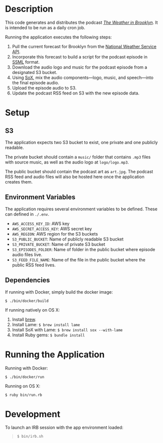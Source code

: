 # Description

This code generates and distributes the podcast [*The Weather in Brooklyn*](https://michaelshoffman.com/the-weather-in-brooklyn). It is intended to be run as a daily cron job.

Running the application executes the following steps:


1. Pull the current forecast for Brooklyn from the [National Weather Service API](https://www.weather.gov/documentation/services-web-api).
2. Incorporate this forecast to build a script for the podcast episode in [SSML](https://www.w3.org/TR/speech-synthesis11/) format.
3. Download the audio logo and music for the podcast episode from a designated S3 bucket.
4. Using [SoX](http://sox.sourceforge.net/), mix the audio components—logo, music, and speech—into the final episode audio.
5. Upload the episode audio to S3.
6. Update the podcast RSS feed on S3 with the new episode data.

# Setup

## S3

The application expects two S3 bucket to exist, one private and one publicly readable.

The private bucket should contain a `music/` folder that contains `.mp3` files with source music, as well as the audio logo at `logo/logo.mp3`.

The public bucket should contain the podcast art as `art.jpg`. The podcast RSS feed and audio files will also be hosted here once the application creates them.


## Environment Variables

The application requires several environment variables to be defined. These can defined in `./.env`.

* `AWS_ACCESS_KEY_ID`: AWS key
* `AWS_SECRET_ACCESS_KEY`: AWS secret key
* `AWS_REGION`: AWS region for the S3 buckets
* `S3_PUBLIC_BUCKET`: Name of publicly readable S3 bucket
* `S3_PRIVATE_BUCKET`: Name of private S3 bucket
* `S3_EPISODES_FOLDER`: Name of folder in the public bucket where episode audio files live.
* `S3_FEED_FILE_NAME`: Name of the file in the public bucket where the public RSS feed lives.

## Dependencies

If running with Docker, simply build the docker image:

```
$ ./bin/docker/build
```


If running natively on OS X:

1. Install [brew](https://brew.sh/).
1. Install Lame: `$ brew install lame`
2. Install SoX with Lame: `$ brew install sox --with-lame`
3. Install Ruby gems: `$ bundle install`


# Running the Application

Running with Docker:

```
$ ./bin/docker/run
```

Running on OS X:

```
$ ruby bin/run.rb
```



# Development

To launch an IRB session with the app environment loaded:

> `$ bin/irb.sh`

